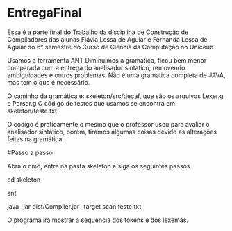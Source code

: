 # EntregaFinal

Essa é a parte final do Trabalho da disciplina de Construção de Compiladores das alunas Flávia Lessa de Aguiar e Fernanda Lessa de Aguiar do 6° semestre do Curso de Ciência da Computação no Uniceub

Usamos a ferramenta ANT
Diminuimos a gramatica, ficou bem menor comparada com a entrega do analisador sintatico, removendo ambiguidades e outros problemas. Não é uma gramatica completa de JAVA, mas tem o que é necessário.

O caminho da gramática é:  skeleton/src/decaf, que são os arquivos Lexer.g e Parser.g
O código de testes que usamos se encontra em skeleton/teste.txt

O código é praticamente o mesmo que o professor usou para avaliar o analisador sintático, porém, tiramos algumas coisas devido as alterações feitas na gramática.

#Passo a passo

Abra o cmd, entre na pasta skeleton e siga os seguintes passos

cd skeleton

ant

java -jar dist/Compiler.jar -target scan teste.txt

O programa ira mostrar a sequencia dos tokens e dos lexemas.
